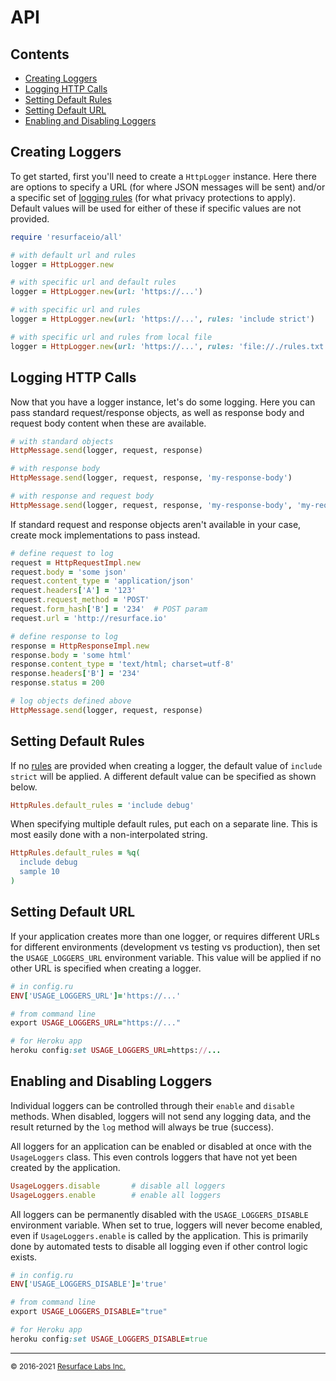 # API

## Contents

<ul>
<li><a href="#creating_loggers">Creating Loggers</a></li>
<li><a href="#logging_http">Logging HTTP Calls</a></li>
<li><a href="#setting_default_rules">Setting Default Rules</a></li>
<li><a href="#setting_default_url">Setting Default URL</a></li>
<li><a href="#enabling_and_disabling_loggers">Enabling and Disabling Loggers</a></li>
</ul>

<a name="creating_loggers"/>

## Creating Loggers

To get started, first you'll need to create a `HttpLogger` instance. Here there are options to specify a URL (for where JSON 
messages will be sent) and/or a specific set of <a href="https://resurface.io/rules.html">logging rules</a> (for what privacy 
protections to apply). Default values will be used for either of these if specific values are not provided.

```ruby
require 'resurfaceio/all'

# with default url and rules
logger = HttpLogger.new

# with specific url and default rules
logger = HttpLogger.new(url: 'https://...')

# with specific url and rules
logger = HttpLogger.new(url: 'https://...', rules: 'include strict')

# with specific url and rules from local file
logger = HttpLogger.new(url: 'https://...', rules: 'file://./rules.txt')
```

<a name="logging_http"/>

## Logging HTTP Calls

Now that you have a logger instance, let's do some logging. Here you can pass standard request/response objects, as well
as response body and request body content when these are available. 

```ruby
# with standard objects
HttpMessage.send(logger, request, response)

# with response body
HttpMessage.send(logger, request, response, 'my-response-body')

# with response and request body
HttpMessage.send(logger, request, response, 'my-response-body', 'my-request-body')
```

If standard request and response objects aren't available in your case, create mock implementations to pass instead.

```ruby
# define request to log
request = HttpRequestImpl.new
request.body = 'some json'
request.content_type = 'application/json'
request.headers['A'] = '123'
request.request_method = 'POST'
request.form_hash['B'] = '234'  # POST param
request.url = 'http://resurface.io'

# define response to log
response = HttpResponseImpl.new
response.body = 'some html'
response.content_type = 'text/html; charset=utf-8'
response.headers['B'] = '234'
response.status = 200

# log objects defined above
HttpMessage.send(logger, request, response)
```

<a name="setting_default_rules"/>

## Setting Default Rules

If no <a href="https://resurface.io/rules.html">rules</a> are provided when creating a logger, the default value of 
`include strict` will be applied. A different default value can be specified as shown below.

```ruby
HttpRules.default_rules = 'include debug'
```

When specifying multiple default rules, put each on a separate line. This is most easily done with a non-interpolated string.

```ruby
HttpRules.default_rules = %q(
  include debug
  sample 10
)
```

<a name="setting_default_url"/>

## Setting Default URL

If your application creates more than one logger, or requires different URLs for different environments (development vs
testing vs production), then set the `USAGE_LOGGERS_URL` environment variable. This value will be applied if no other URL
is specified when creating a logger.

```ruby
# in config.ru
ENV['USAGE_LOGGERS_URL']='https://...'

# from command line
export USAGE_LOGGERS_URL="https://..."

# for Heroku app
heroku config:set USAGE_LOGGERS_URL=https://...
```

<a name="enabling_and_disabling_loggers"/>

## Enabling and Disabling Loggers

Individual loggers can be controlled through their `enable` and `disable` methods. When disabled, loggers will
not send any logging data, and the result returned by the `log` method will always be true (success).

All loggers for an application can be enabled or disabled at once with the `UsageLoggers` class. This even controls
loggers that have not yet been created by the application.

```ruby
UsageLoggers.disable       # disable all loggers
UsageLoggers.enable        # enable all loggers
```

All loggers can be permanently disabled with the `USAGE_LOGGERS_DISABLE` environment variable. When set to true,
loggers will never become enabled, even if `UsageLoggers.enable` is called by the application. This is primarily 
done by automated tests to disable all logging even if other control logic exists. 

```ruby
# in config.ru
ENV['USAGE_LOGGERS_DISABLE']='true'

# from command line
export USAGE_LOGGERS_DISABLE="true"

# for Heroku app
heroku config:set USAGE_LOGGERS_DISABLE=true
```

---
<small>&copy; 2016-2021 <a href="https://resurface.io">Resurface Labs Inc.</a></small>
